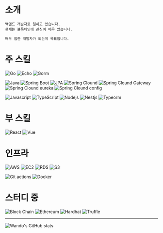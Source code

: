 # 소개
```
백엔드 개발자로 일하고 있습니다.
현재는 블록체인에 관심이 매우 많습니다.

매우 힙한 개발자가 되는게 목표입니다.
```

# 주 스킬

![Go](https://shields.io/badge/go-black?logo=go&style=for-the-badge%22)
![Echo](https://shields.io/badge/echo-black?logo=echo&style=for-the-badge%22)
![Gorm](https://shields.io/badge/gorm-black?logo=gorm&style=for-the-badge%22)

![Java](https://shields.io/badge/java-black?logo=java&style=for-the-badge%22)
![Spring Boot](https://shields.io/badge/springboot-black?logo=spring&style=for-the-badge%22)
![JPA](https://shields.io/badge/jpa-black?logo=jpa&style=for-the-badge%22)
![Spring Clound](https://shields.io/badge/springcloud-black?logo=springcloud&style=for-the-badge%22)
![Spring Clound Gateway](https://shields.io/badge/gateway-black?logo=gateway&style=for-the-badge%22)
![Spring Clound eureka](https://shields.io/badge/eureka-black?logo=springcloudeureka&style=for-the-badge%22)
![Spring Clound config](https://shields.io/badge/config-black?logo=config&style=for-the-badge%22)

![Javascript](https://shields.io/badge/javascript-black?logo=javascript&style=for-the-badge%22)
![TypeScript](https://shields.io/badge/typescript-black?logo=typescript&style=for-the-badge%22)
![Nodejs](https://shields.io/badge/nodejs-black?logo=nodejs&style=for-the-badge%22)
![Nestjs](https://shields.io/badge/nestjs-black?logo=nestjs&style=for-the-badge%22)
![Typeorm](https://shields.io/badge/typeorm-black?logo=typeorm&style=for-the-badge%22)


# 부 스킬

![React](https://shields.io/badge/react-black?logo=react&style=for-the-badge%22)
![Vue](https://shields.io/badge/vue-black?logo=vue&style=for-the-badge%22)

# 인프라
![AWS](https://shields.io/badge/aws-black?logo=aws&style=for-the-badge%22)
![EC2](https://shields.io/badge/ec2-black?logo=ec2&style=for-the-badge%22)
![RDS](https://shields.io/badge/rds-black?logo=rds&style=for-the-badge%22)
![S3](https://shields.io/badge/s3-black?logo=s3&style=for-the-badge%22)

![Git actions](https://shields.io/badge/gitActions-black?logo=gitActions&style=for-the-badge%22)
![Docker](https://shields.io/badge/docker-black?logo=docker&style=for-the-badge%22)

# 스터디 중

![Block Chain](https://shields.io/badge/blockChain-black?logo=blockchain&style=for-the-badge%22)
![Ethereum](https://shields.io/badge/ethereum-black?logo=Ethereum&style=for-the-badge%22)
![Hardhat](https://shields.io/badge/hardhat-black?logo=hardhat&style=for-the-badge%22)
![Truffle](https://shields.io/badge/truffle-black?logo=truffle&style=for-the-badge%22)


<hr/>

![Wando's GitHub stats](https://github-readme-stats.vercel.app/api?username=kdw1521&show_icons=true&theme=transparent)
